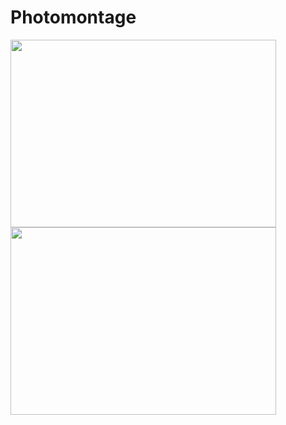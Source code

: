# Photomontage

<img src="https://raw.githubusercontent.com/SouravSharan/photomontage/master/ex1.jpeg"  height="300" width="425"/> <img src="https://raw.githubusercontent.com/SouravSharan/photomontage/master/ex2.jpeg"  height="300" width="425"/> 
